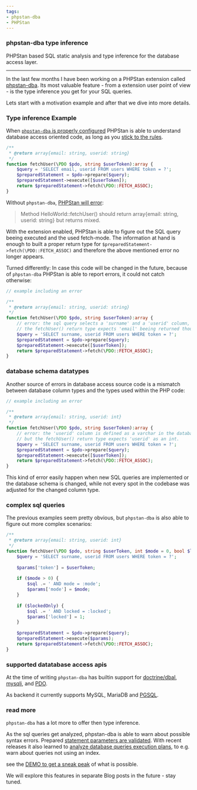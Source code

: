 ```yaml
---
tags:
- phpstan-dba
- PHPStan
---
```



### phpstan-dba type inference

PHPStan based SQL static analysis and type inference for the database access layer.

---

In the last few months I have been working on a PHPStan extension called [phpstan-dba](https://staabm.github.io/2022/05/01/phpstan-dba.html).
Its most valuable feature - from a extension user point of view - is the type inference you get for your SQL queries.

Lets start with a motivation example and after that we dive into more details.


### Type inference Example

When [`phpstan-dba` is properly configured](https://github.com/staabm/phpstan-dba#installation) PHPStan is able to understand database access oriented code, as long as you [stick to the rules](https://staabm.github.io/2022/07/23/phpstan-dba-inference-placeholder.html#the-golden-phpstan-dba-rules).

```php
/**
 * @return array{email: string, userid: string}  
 */
function fetchUser(\PDO $pdo, string $userToken):array {
    $query = 'SELECT email, userid FROM users WHERE token = ?';
    $preparedStatement = $pdo->prepare($query);
    $preparedStatement->execute([$userToken]);
    return $preparedStatement->fetch(\PDO::FETCH_ASSOC);
}
```

Without `phpstan-dba`, [PHPStan will error](https://phpstan.org/r/d61b9704-bea2-4881-b5d5-aab7c065765e):
> Method HelloWorld::fetchUser() should return array{email: string, userid: string} but returns mixed.

With the extension enabled, PHPStan is able to figure out the SQL query beeing executed and the used fetch-mode.
The information at hand is enough to built a proper return type for `$preparedStatement->fetch(\PDO::FETCH_ASSOC)` and therefore the above mentioned error no longer appears.

Turned differently: In case this code will be changed in the future, because of `phpstan-dba` PHPStan is able to report errors, it could not catch otherwise:

```php
// example including an error

/**
 * @return array{email: string, userid: string}  
 */
function fetchUser(\PDO $pdo, string $userToken):array {
    // error: the sql query selects a 'surname' and a 'userid' column, but no 'email'.
    // the fetchUser() return type expects 'email' beeing returned though 
    $query = 'SELECT surname, userid FROM users WHERE token = ?';
    $preparedStatement = $pdo->prepare($query);
    $preparedStatement->execute([$userToken]);
    return $preparedStatement->fetch(\PDO::FETCH_ASSOC);
}
```


### database schema datatypes

Another source of errors in database access source code is a mismatch between database column types and the types used within the PHP code:

```php
// example including an error

/**
 * @return array{email: string, userid: int}  
 */
function fetchUser(\PDO $pdo, string $userToken):array {
    // error: the 'userid' column is defined as a varchar in the database,
    // but the fetchUser() return type expects 'userid' as an int. 
    $query = 'SELECT surname, userid FROM users WHERE token = ?';
    $preparedStatement = $pdo->prepare($query);
    $preparedStatement->execute([$userToken]);
    return $preparedStatement->fetch(\PDO::FETCH_ASSOC);
}
```

This kind of error easily happen when new SQL queries are implemented or the database schema is changed,
while not every spot in the codebase was adjusted for the changed column type.


### complex sql queries

The previous examples seem pretty obvious, but `phpstan-dba` is also able to figure out more complex scenarios:

```php
/**
 * @return array{email: string, userid: int}  
 */
function fetchUser(\PDO $pdo, string $userToken, int $mode = 0, bool $lockedOnly = false):array {
    $query = 'SELECT surname, userid FROM users WHERE token = ?';
    
    $params['token'] = $userToken;
    
    if ($mode > 0) {
        $sql .= ' AND mode = :mode';
        $params['mode'] = $mode;
    }
    
    if ($lockedOnly) {
        $sql .= ' AND locked = :locked';
        $params['locked'] = 1;
    }
        
    $preparedStatement = $pdo->prepare($query);
    $preparedStatement->execute($params);
    return $preparedStatement->fetch(\PDO::FETCH_ASSOC);
}
```


### supported datatabase access apis

At the time of writing `phpstan-dba` has builtin support for [doctrine/dbal](https://github.com/doctrine/dbal), [mysqli](https://www.php.net/mysqli), and [PDO](https://www.php.net/pdo).

As backend it currently supports MySQL, MariaDB and [PGSQL](https://twitter.com/markusstaab/status/1526950527677997056).


### read more

`phpstan-dba` has a lot more to offer then type inference.

As the sql queries get analyzed, phpstan-dba is able to warn about possible syntax errors. Prepared [statement parameters are validated](https://staabm.github.io/2022/07/30/phpstan-dba-placeholder-validation.html). 
With recent releases it also learned to [analyze database queries execution plans](https://twitter.com/markusstaab/status/1529481591222845440), to e.g. warn about queries not using an index.

see the [DEMO to get a sneak peak](https://github.com/staabm/phpstan-dba/pull/61/files#diff-98a3c43049f6a0c859c0303037d9773534396533d7890bad187d465d390d634e) of what is possible.

We will explore this features in separate Blog posts in the future - stay tuned. 
